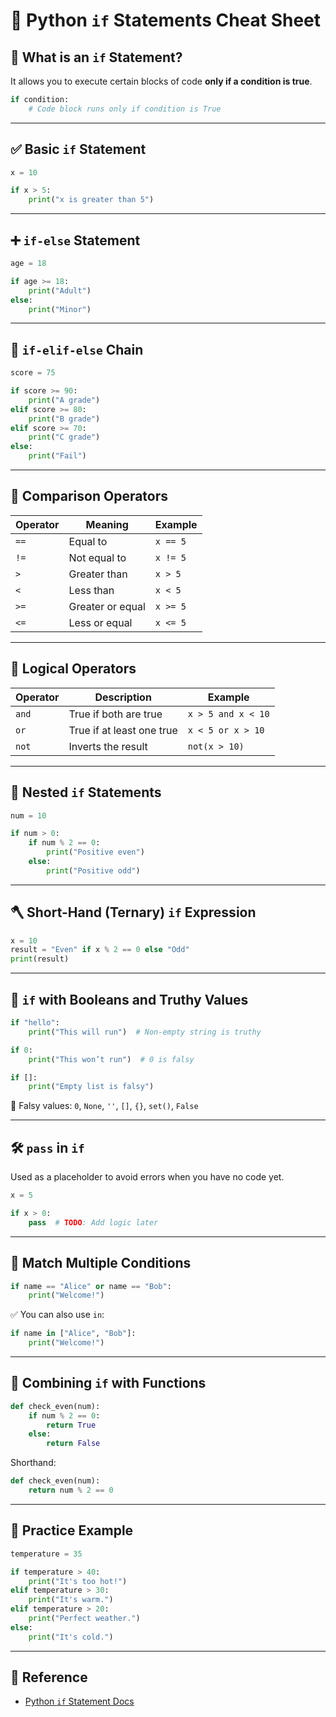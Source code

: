 
# 🔀 Python `if` Statements Cheat Sheet


## 🧠 What is an `if` Statement?

It allows you to execute certain blocks of code **only if a condition is true**.

```python
if condition:
    # Code block runs only if condition is True
````

---

## ✅ Basic `if` Statement

```python
x = 10

if x > 5:
    print("x is greater than 5")
```

---

## ➕ `if-else` Statement

```python
age = 18

if age >= 18:
    print("Adult")
else:
    print("Minor")
```

---

## 🔗 `if-elif-else` Chain

```python
score = 75

if score >= 90:
    print("A grade")
elif score >= 80:
    print("B grade")
elif score >= 70:
    print("C grade")
else:
    print("Fail")
```

---

## 🎯 Comparison Operators

| Operator | Meaning          | Example  |
| -------- | ---------------- | -------- |
| `==`     | Equal to         | `x == 5` |
| `!=`     | Not equal to     | `x != 5` |
| `>`      | Greater than     | `x > 5`  |
| `<`      | Less than        | `x < 5`  |
| `>=`     | Greater or equal | `x >= 5` |
| `<=`     | Less or equal    | `x <= 5` |

---

## 🔗 Logical Operators

| Operator | Description               | Example            |
| -------- | ------------------------- | ------------------ |
| `and`    | True if both are true     | `x > 5 and x < 10` |
| `or`     | True if at least one true | `x < 5 or x > 10`  |
| `not`    | Inverts the result        | `not(x > 10)`      |

---

## 🧩 Nested `if` Statements

```python
num = 10

if num > 0:
    if num % 2 == 0:
        print("Positive even")
    else:
        print("Positive odd")
```

---

## 🪓 Short-Hand (Ternary) `if` Expression

```python
x = 10
result = "Even" if x % 2 == 0 else "Odd"
print(result)
```

---

## 🧪 `if` with Booleans and Truthy Values

```python
if "hello":
    print("This will run")  # Non-empty string is truthy

if 0:
    print("This won’t run")  # 0 is falsy

if []:
    print("Empty list is falsy")
```

📌 Falsy values: `0`, `None`, `''`, `[]`, `{}`, `set()`, `False`

---

## 🛠️ `pass` in `if`

Used as a placeholder to avoid errors when you have no code yet.

```python
x = 5

if x > 0:
    pass  # TODO: Add logic later
```

---

## 📏 Match Multiple Conditions

```python
if name == "Alice" or name == "Bob":
    print("Welcome!")
```

✅ You can also use `in`:

```python
if name in ["Alice", "Bob"]:
    print("Welcome!")
```

---

## 🧠 Combining `if` with Functions

```python
def check_even(num):
    if num % 2 == 0:
        return True
    else:
        return False
```

Shorthand:

```python
def check_even(num):
    return num % 2 == 0
```

---

## 📘 Practice Example

```python
temperature = 35

if temperature > 40:
    print("It's too hot!")
elif temperature > 30:
    print("It's warm.")
elif temperature > 20:
    print("Perfect weather.")
else:
    print("It's cold.")
```

---

## 📎 Reference

* [Python `if` Statement Docs](https://docs.python.org/3/tutorial/controlflow.html#if-statements)

